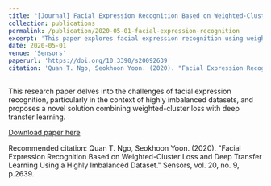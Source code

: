 ```yaml
---
title: "[Journal] Facial Expression Recognition Based on Weighted-Cluster Loss and Deep Transfer Learning Using a Highly Imbalanced Dataset"
collection: publications
permalink: /publication/2020-05-01-facial-expression-recognition
excerpt: 'This paper explores facial expression recognition using weighted-cluster loss and deep transfer learning techniques on highly imbalanced datasets.'
date: 2020-05-01
venue: 'Sensors'
paperurl: 'https://doi.org/10.3390/s20092639'
citation: 'Quan T. Ngo, Seokhoon Yoon. (2020). "Facial Expression Recognition Based on Weighted-Cluster Loss and Deep Transfer Learning Using a Highly Imbalanced Dataset." Sensors, vol. 20, no. 9, p.2639.'
---
```

This research paper delves into the challenges of facial expression recognition, particularly in the context of highly imbalanced datasets, and proposes a novel solution combining weighted-cluster loss with deep transfer learning.

[Download paper here](https://doi.org/10.3390/s20092639)

Recommended citation: Quan T. Ngo, Seokhoon Yoon. (2020). "Facial Expression Recognition Based on Weighted-Cluster Loss and Deep Transfer Learning Using a Highly Imbalanced Dataset." Sensors, vol. 20, no. 9, p.2639.
